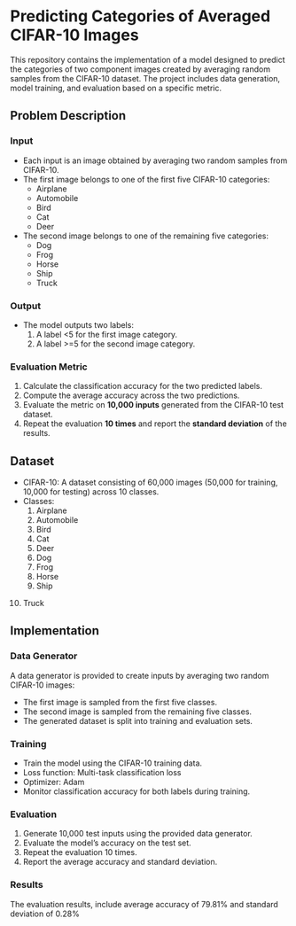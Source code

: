 # Predicting Categories of Averaged CIFAR-10 Images

This repository contains the implementation of a model designed to predict the categories of two component images created by averaging random samples from the CIFAR-10 dataset. The project includes data generation, model training, and evaluation based on a specific metric.

## Problem Description

### Input
- Each input is an image obtained by averaging two random samples from CIFAR-10.
- The first image belongs to one of the first five CIFAR-10 categories:
  - Airplane
  - Automobile
  - Bird
  - Cat
  - Deer
- The second image belongs to one of the remaining five categories:
  - Dog
  - Frog
  - Horse
  - Ship
  - Truck

### Output
- The model outputs two labels:
  1. A label <5 for the first image category.
  2. A label >=5 for the second image category.

### Evaluation Metric
1. Calculate the classification accuracy for the two predicted labels.
2. Compute the average accuracy across the two predictions.
3. Evaluate the metric on **10,000 inputs** generated from the CIFAR-10 test dataset.
4. Repeat the evaluation **10 times** and report the **standard deviation** of the results.

## Dataset
- CIFAR-10: A dataset consisting of 60,000 images (50,000 for training, 10,000 for testing) across 10 classes.
- Classes:
  1. Airplane
  2. Automobile
  3. Bird
  4. Cat
  5. Deer
  6. Dog
  7. Frog
  8. Horse
  9. Ship
 10. Truck

## Implementation

### Data Generator
A data generator is provided to create inputs by averaging two random CIFAR-10 images:
- The first image is sampled from the first five classes.
- The second image is sampled from the remaining five classes.
- The generated dataset is split into training and evaluation sets.


### Training
- Train the model using the CIFAR-10 training data.
- Loss function: Multi-task classification loss 
- Optimizer: Adam 
- Monitor classification accuracy for both labels during training.

### Evaluation
1. Generate 10,000 test inputs using the provided data generator.
2. Evaluate the model’s accuracy on the test set.
3. Repeat the evaluation 10 times.
4. Report the average accuracy and standard deviation.


### Results
The evaluation results, include average accuracy of 79.81% and standard deviation of 0.28%

